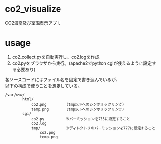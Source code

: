 # co2_visualize
CO2濃度及び室温表示アプリ

# usage
1. co2_collect.pyを自動実行し、co2.logを作成
2. co2.pyをブラウザから実行。(apache2でpython cgiが使えるように設定する必要あり)

各ソースコードにはファイル名を固定で書き込んでいるが、  
以下の構成で使うことを想定している。

```
/var/www/
        html/
            co2.png         (tmp以下へのシンボリックリンク)
            temp.png        (tmp以下へのシンボリックリンク)
        cgi/
            co2.py          ※パーミッションを755に設定すること
            co2.log
            tmp/            ※ディレクトリのパーミッションを777に設定すること
                co2.png
                temp.png
```

